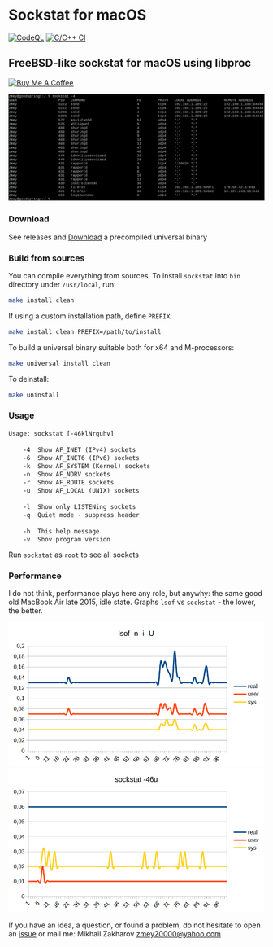# Sockstat for macOS

[![CodeQL](https://github.com/mezantrop/sockstat/actions/workflows/codeql.yml/badge.svg)](https://github.com/mezantrop/sockstat/actions/workflows/codeql.yml)
[![C/C++ CI](https://github.com/mezantrop/sockstat/actions/workflows/c-cpp-macos.yml/badge.svg)](https://github.com/mezantrop/sockstat/actions/workflows/c-cpp-macos.yml)

## FreeBSD-like sockstat for macOS using libproc

<a href="https://www.buymeacoffee.com/mezantrop" target="_blank"><img src="https://cdn.buymeacoffee.com/buttons/default-orange.png" alt="Buy Me A Coffee" height="41" width="174"></a>

![sockstat](media/sockstat.png)

### Download

See releases and [Download](https://github.com/mezantrop/sockstat/releases) a precompiled universal binary

### Build from sources

You can compile everything from sources. To install `sockstat` into `bin` directory under `/usr/local`, run:

```sh
make install clean
```

If using a custom installation path, define `PREFIX`:

```sh
make install clean PREFIX=/path/to/install
```

To build a universal binary suitable both for x64 and M-processors:

```sh
make universal install clean
```

To deinstall:

```sh
make uninstall
```

### Usage

```
Usage: sockstat [-46klNrquhv]

    -4  Show AF_INET (IPv4) sockets
    -6  Show AF_INET6 (IPv6) sockets
    -k  Show AF_SYSTEM (Kernel) sockets
    -n  Show AF_NDRV sockets
    -r  Show AF_ROUTE sockets
    -u  Show AF_LOCAL (UNIX) sockets

    -l  Show only LISTENing sockets
    -q  Quiet mode - suppress header

    -h  This help message
    -v  Shov program version
```

Run `sockstat` as `root` to see all sockets

### Performance

I do not think, performance plays here any role, but anywhy: the same good old MacBook Air late 2015, idle state.
Graphs `lsof` vs `sockstat` - the lower, the better.

![lsof](media/lsof_time.png) ![sockstat](media/sockstat_time.png)

If you have an idea, a question, or found a problem, do not hesitate to open an
[issue](https://github.com/mezantrop/sockstat/issues) or mail me: Mikhail Zakharov <zmey20000@yahoo.com>
